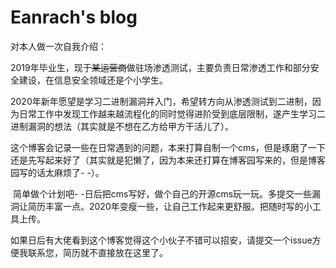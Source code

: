 # Eanrach's blog
对本人做一次自我介绍：

​	2019年毕业生，现于~~某运营商~~做驻场渗透测试，主要负责日常渗透工作和部分安全建设，在信息安全领域还是个小学生。

​	2020年新年愿望是学习二进制漏洞并入门，希望转方向从渗透测试到二进制，因为日常工作中发现工作越来越流程化的同时觉得进阶受到底层限制，遂产生学习二进制漏洞的想法（其实就是不想在乙方给甲方干活儿了）。

​	这个博客会记录一些在日常遇到的问题，本来打算自制一个cms，但是琢磨了一下还是先写起来好了（其实就是犯懒了，因为本来还打算在博客园写来的，但是博客园写的话太麻烦了- -）。

​	简单做个计划吧- -日后把cms写好，做个自己的开源cms玩一玩。多提交一些漏洞让简历丰富一点。2020年变瘦一些，让自己工作起来更舒服。把随时写的小工具上传。

​	如果日后有大佬看到这个博客觉得这个小伙子不错可以招安，请提交一个issue方便我联系您，简历就不直接放在这里了。

